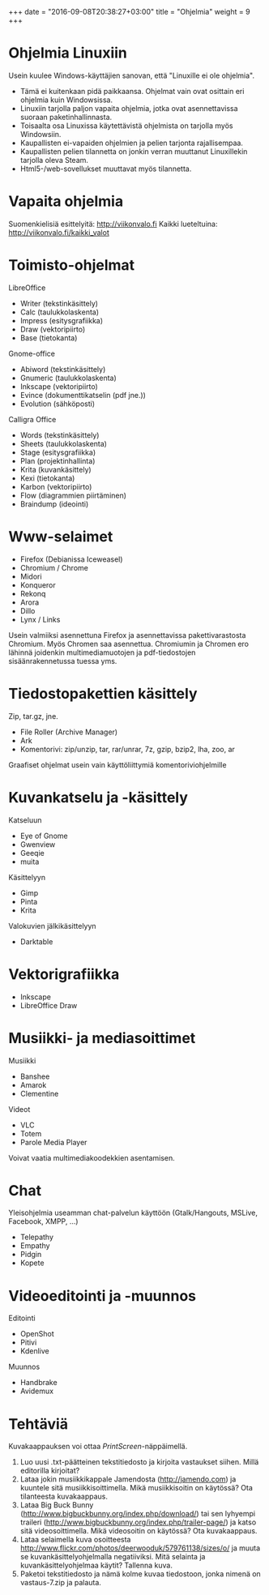 +++
date = "2016-09-08T20:38:27+03:00"
title = "Ohjelmia"
weight = 9
+++

Ohjelmia Linuxiin
===============================

Usein kuulee Windows-käyttäjien sanovan, että "Linuxille ei ole ohjelmia".

* Tämä ei kuitenkaan pidä paikkaansa. Ohjelmat vain ovat osittain eri ohjelmia kuin Windowsissa.
* Linuxiin tarjolla paljon vapaita ohjelmia, jotka ovat asennettavissa suoraan paketinhallinnasta.
* Toisaalta osa Linuxissa käytettävistä ohjelmista on tarjolla myös Windowsiin.
* Kaupallisten ei-vapaiden ohjelmien ja pelien tarjonta rajallisempaa.
* Kaupallisten pelien tilannetta on jonkin verran muuttanut Linuxillekin tarjolla oleva Steam.
* Html5-/web-sovellukset muuttavat myös tilannetta.




Vapaita ohjelmia
===============================

Suomenkielisiä esittelyitä: http://viikonvalo.fi
Kaikki lueteltuina: http://viikonvalo.fi/kaikki_valot




Toimisto-ohjelmat
===============================

LibreOffice

* Writer (tekstinkäsittely)
* Calc (taulukkolaskenta)
* Impress (esitysgrafiikka)
* Draw (vektoripiirto)
* Base (tietokanta)

Gnome-office

* Abiword (tekstinkäsittely)
* Gnumeric (taulukkolaskenta)
* Inkscape (vektoripiirto)
* Evince (dokumenttikatselin (pdf jne.))
* Evolution (sähköposti)

Calligra Office

* Words (tekstinkäsittely)
* Sheets (taulukkolaskenta)
* Stage (esitysgrafiikka)
* Plan (projektinhallinta)
* Krita (kuvankäsittely)
* Kexi (tietokanta)
* Karbon (vektoripiirto)
* Flow (diagrammien piirtäminen)
* Braindump (ideointi)





Www-selaimet
===============================

* Firefox (Debianissa Iceweasel)
* Chromium / Chrome
* Midori
* Konqueror
* Rekonq
* Arora
* Dillo
* Lynx / Links

Usein valmiiksi asennettuna Firefox ja asennettavissa pakettivarastosta Chromium.
Myös Chromen saa asennettua.
Chromiumin ja Chromen ero lähinnä joidenkin multimediamuotojen ja pdf-tiedostojen sisäänrakennetussa tuessa yms.





Tiedostopakettien käsittely
===============================

Zip, tar.gz, jne.

* File Roller (Archive Manager)
* Ark
* Komentorivi: zip/unzip, tar, rar/unrar, 7z, gzip, bzip2, lha, zoo, ar

Graafiset ohjelmat usein vain käyttöliittymiä komentoriviohjelmille





Kuvankatselu ja -käsittely
===============================

Katseluun

* Eye of Gnome
* Gwenview
* Geeqie
* muita

Käsittelyyn

* Gimp
* Pinta
* Krita

Valokuvien jälkikäsittelyyn

* Darktable





Vektorigrafiikka
===============================

* Inkscape
* LibreOffice Draw




Musiikki- ja mediasoittimet
===============================

Musiikki

* Banshee
* Amarok
* Clementine

Videot

* VLC
* Totem
* Parole Media Player

Voivat vaatia multimediakoodekkien asentamisen.





Chat
===============================

Yleisohjelmia useamman chat-palvelun käyttöön (Gtalk/Hangouts, MSLive, Facebook, XMPP, ...)

* Telepathy
* Empathy
* Pidgin
* Kopete




Videoeditointi ja -muunnos
===============================

Editointi

* OpenShot
* Pitivi
* Kdenlive

Muunnos

* Handbrake
* Avidemux




Tehtäviä
===============================

Kuvakaappauksen voi ottaa *PrintScreen*-näppäimellä.

1. Luo uusi .txt-päätteinen tekstitiedosto ja kirjoita vastaukset siihen. Millä editorilla kirjoitat?
2. Lataa jokin musiikkikappale Jamendosta (http://jamendo.com) ja kuuntele sitä musiikkisoittimella.
   Mikä musiikkisoitin on käytössä? Ota tilanteesta kuvakaappaus.
3. Lataa Big Buck Bunny (http://www.bigbuckbunny.org/index.php/download/)
   tai sen lyhyempi traileri (http://www.bigbuckbunny.org/index.php/trailer-page/)
   ja katso sitä videosoittimella. Mikä videosoitin on käytössä? Ota kuvakaappaus.
4. Lataa selaimella kuva osoitteesta
   http://www.flickr.com/photos/deerwooduk/579761138/sizes/o/ ja muuta se kuvankäsittelyohjelmalla
   negatiiviksi. Mitä selainta ja kuvankäsittelyohjelmaa käytit? Tallenna kuva.
5. Paketoi tekstitiedosto ja nämä kolme kuvaa tiedostoon, jonka nimenä on vastaus-7.zip ja palauta.

